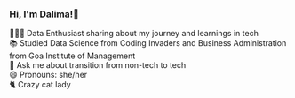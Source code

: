 ### Hi, I'm Dalima!👋

👩🏽‍💻 Data Enthusiast sharing about my journey and learnings in tech<br/>
📚 Studied Data Science from Coding Invaders and Business Administration from Goa Institute of Management<br/>
💭 Ask me about transition from non-tech to tech<br/>
😄 Pronouns: she/her<br/>
🐈 Crazy cat lady<br/>
